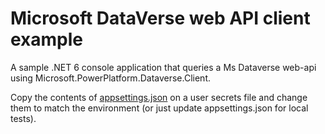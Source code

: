 # Microsoft DataVerse web API client example
A sample .NET 6 console application that queries a Ms Dataverse web-api using Microsoft.PowerPlatform.Dataverse.Client.

Copy the contents of [appsettings.json](src/DataVerseClient.ConsoleApp/appsettings.json) on a user secrets file and change them to match the environment (or just update appsettings.json for local tests).
